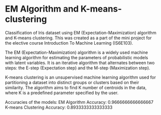 # EM Algorithm and K-means-clustering
Classification of Iris dataset using EM (Expectation-Maximization) algorithm and K-means clustering. This was created as a part of the mini project for the elective course Introduction To Machine Learning (IS6E103).

The EM (Expectation-Maximization) algorithm is a widely used machine learning algorithm for estimating the parameters of probabilistic models with latent variables. It is an iterative algorithm that alternates between two steps: the E-step (Expectation step) and the M-step (Maximization step).

K-means clustering is an unsupervised machine learning algorithm used for partitioning a dataset into distinct groups or clusters based on their similarity. The algorithm aims to find K number of centroids in the data, where K is a predefined parameter specified by the user.

Accuracies of the models:
EM Algorithm Accuracy: 0.9666666666666667
K-means Clustering Accuracy: 0.8933333333333333
